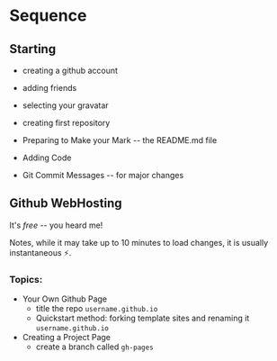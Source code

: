 Sequence
========

## Starting

- creating a github account
- adding friends
- selecting your gravatar

- creating first repository
- Preparing to Make your Mark -- the README.md file
- Adding Code
- Git Commit Messages -- for major changes


## Github WebHosting

It's *free* -- you heard me!

Notes, while it may take up to 10 minutes to load changes, it is usually instantaneous :zap:.

### Topics:

- Your Own Github Page 
  - title the repo `username.github.io`
  - Quickstart method: forking template sites and renaming it `username.github.io`
- Creating a Project Page 
  - create a branch called `gh-pages`
